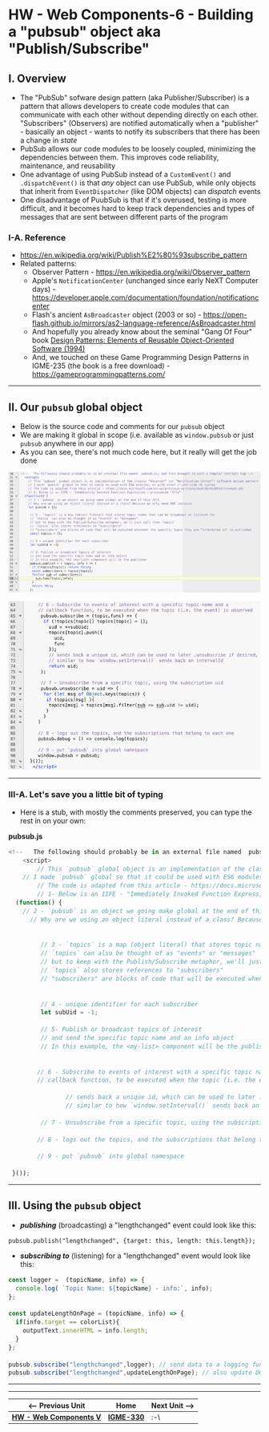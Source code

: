 # HW - Web Components-6 - Building a "pubsub" object aka "Publish/Subscribe"

## I. Overview

- The "PubSub" sofware design pattern (aka Publisher/Subscriber) is a pattern that allows developers to create code modules that can communicate with each other without depending directly on each other. "Subscribers" (Observers) are notified automatically when a "publisher" - basically an object - wants to notify its subscribers that there has been a change in *state* 
- PubSub allows our code modules to be loosely coupled, minimizing the dependencies between them. This improves code reliability, maintenance, and reusability 
- One advantage of using PubSub instead of a `CustomEvent()` and `.dispatchEvent()` is that *any* object can use PubSub, while only objects that inherit from `EventDispatcher` (like DOM objects) can *dispatch* events
- One disadvantage of PuubSub is that if it's overused, testing is more difficult, and it becomes hard to keep track dependencies and types of messages that are sent between different parts of the program

### I-A. Reference 

- https://en.wikipedia.org/wiki/Publish%E2%80%93subscribe_pattern
- Related patterns:
  - Observer Pattern - https://en.wikipedia.org/wiki/Observer_pattern
  - Apple's `NotificationCenter` (unchanged since early NeXT Computer days) - https://developer.apple.com/documentation/foundation/notificationcenter
  - Flash's ancient `AsBroadcaster` object (2003 or so) - https://open-flash.github.io/mirrors/as2-language-reference/AsBroadcaster.html
  - And hopefully you already know about the seminal "Gang Of Four" book [Design Patterns: Elements of Reusable Object-Oriented Software (1994)](https://en.wikipedia.org/wiki/Design_Patterns#Behavioral)
  - And, we touched on these Game Programming Design Patterns in IGME-235 (the book is a free download) - https://gameprogrammingpatterns.com/

<hr>

## II. Our `pubsub` global object

- Below is the source code and comments for our `pubsub` object
- We are making it global in scope (i.e. available as `window.pubsub` or just `pubsub` anywhere in our app)
- As you can see, there's not much code here, but it really will get the job done

![screenshot](_images/_wc/HW-wc-16.png)


![screenshot](_images/_wc/HW-wc-17.png)

<hr>

### III-A. Let's save you a little bit of typing

- Here is a stub, with mostly the comments preserved, you can type the rest in on your own:

**pubsub.js**

```js
<!--   The following should probably be in an external file named  pubsub.js, and then brought in with a regular <script> tag -->
	<script>
		// This `pubsub` global object is an implementation of the classic "Observer" (or "Notification Center") software design pattern
    // I made `pubsub` global so that it could be used with ES6 modules, or with older client-side JS syntax
		// The code is adapted from this article - https://docs.microsoft.com/en-us/previous-versions/msdn10/hh201955(v=msdn.10)
		// 1- Below is an IIFE - "Immediately Invoked Function Expression - pronounced "Iffy"
  (function() {
    // 2 - `pubsub` is an object we going make global at the end of this IIFE
	  // Why are we using an object literal instead of a class? Because we only need ONE instance 

 
		 // 3 - `topics` is a map (object literal) that stores topic names that can be broadcast or listened for
		 // `topics` can also be thought of as "events" or "messages"
		 // but to keep with the Publish/Subscribe metaphor, we'll just call them `topics`
		 // `topics` also stores references to "subscribers"
		 // "subscribers" are blocks of code that will be executed whenever the specific topic they are "interested in" is published

	
		 // 4 - unique identifier for each subscriber
		 let subUid = -1;
	
		 // 5- Publish or broadcast topics of interest
		 // and send the specific topic name and an info object
		 // In this example, the <my-list> component will be the publisher

	
		// 6 - Subscribe to events of interest with a specific topic name and a
		// callback function, to be executed when the topic (i.e. the event) is observed
		 
				// sends back a unique id, which can be used to later .unsubscribe if desired,
				// similar to how `window.setInterval()` sends back an intervalId
	
		 // 7 - Unsubscribe from a specific topic, using the subscription uid

		// 8 - logs out the topics, and the subscriptions that belong to each one

		// 9 - put `pubsub` into global namespace

 }());
``` 

<hr>

## III. Using the `pubsub` object

- ***publishing*** (broadcasting) a "lengthchanged" event could look like this:

```
pubsub.publish("lengthchanged", {target: this, length: this.length});
```

- ***subscribing to*** (listening) for a "lengthchanged" event would look like this:

```js
const logger =  (topicName, info) => {
  console.log( `Topic Name: ${topicName} - info:`, info);
};

const updateLengthOnPage = (topicName, info) => {
  if(info.target == colorList){
    outputText.innerHTML = info.length;
  }
};

pubsub.subscribe("lengthchanged",logger); // send data to a logging function
pubsub.subscribe("lengthchanged",updateLengthOnPage); // also update DOM
```
		
<hr><hr>

| <-- Previous Unit | Home | Next Unit -->
| --- | --- | --- 
|  [**HW - Web Components V**](HW-wc-5.md)  |  [**IGME-330**](../README.md) | :-\
